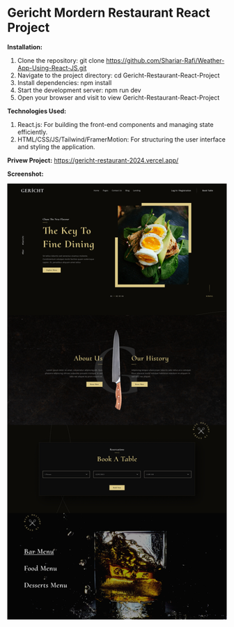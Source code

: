 # Gericht Mordern Restaurant React Project
<b>Installation:</b>
1. Clone the repository: git clone https://github.com/Shariar-Rafi/Weather-App-Using-React-JS.git
2. Navigate to the project directory: cd Gericht-Restaurant-React-Project
3. Install dependencies: npm install
4. Start the development server: npm run dev
5. Open your browser and visit  to view Gericht-Restaurant-React-Project

<b>Technologies Used:</b>
1. React.js: For building the front-end components and managing state efficiently.
2. HTML/CSS/JS/Tailwind/FramerMotion: For structuring the user interface and styling the application.

<b>Privew Project:</b>
https://gericht-restaurant-2024.vercel.app/


<b>Screenshot:</b>

<img src="https://github.com/Shariar-Rafi/Gericht-Restaurant-React-Project/blob/main/src/assets/ss.jpg" alt="src/assets/ss.jpg" >

